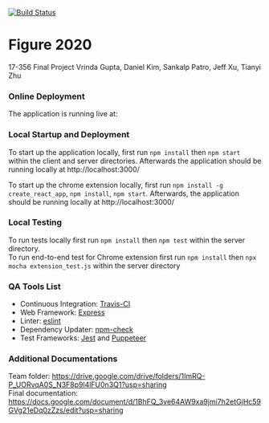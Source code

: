 [![Build Status](https://travis-ci.com/CMU-17-356/figure2020.svg?branch=master)](https://travis-ci.com/CMU-17-356/figure2020)

# Figure 2020
17-356 Final Project
Vrinda Gupta, Daniel Kim, Sankalp Patro, Jeff Xu, Tianyi Zhu

### Online Deployment
The application is running live at: 

### Local Startup and Deployment
To start up the application locally, first run `npm install` then `npm start` within the client and server directories. Afterwards the application should be running locally at http://localhost:3000/

To start up the chrome extension locally, first run `npm install -g create_react_app`, `npm install`, `npm start`. Afterwards, the application should be running locally at http://localhost:3000/

### Local Testing
To run tests locally first run `npm install` then `npm test` within the server directory.  
To run end-to-end test for Chrome extension first run `npm install` then `npx mocha extension_test.js` within the server directory

### QA Tools List
* Continuous Integration: [Travis-CI](https://travis-ci.com/github/dkim1546/figure2020)
* Web Framework: [Express](https://expressjs.com/)
* Linter: [eslint](https://eslint.org/docs/user-guide/getting-started)
* Dependency Updater: [npm-check](https://www.npmjs.com/package/npm-check)
* Test Frameworks: [Jest](https://jestjs.io/) and [Puppeteer](https://github.com/puppeteer/puppeteer)

### Additional Documentations
Team folder: https://drive.google.com/drive/folders/1ImRQ-P_UORvqA0S_N3F8p9l4lFU0n3Q1?usp=sharing  
Final documentation: https://docs.google.com/document/d/1BhFQ_3ve64AW9xa9jmi7h2etGjHc59GVg21eDq0zZzs/edit?usp=sharing


